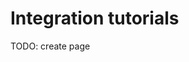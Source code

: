 # Integration tutorials

TODO: create page

<!-- We already have integrations in ../admin/integrations/ just need to link here -->
<!-- Possibly by tags? -->
